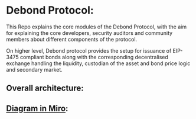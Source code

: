 # Debond Protocol: 

This Repo explains the core modules of the Debond Protocol, with the aim for explaining the core developers, security auditors and community members about different components of the protocol. 

On higher level, Debond protocol provides the setup for issuance of  EIP-3475 compliant  bonds along with the corresponding decentralised exchange handling the liquidity, custodian of the asset and bond price logic and secondary market.


## Overall architecture:

## [Diagram in Miro](https://miro.com/app/board/uXjVOQsK09c=/?moveToWidget=3458764519928245265&cot=14):






